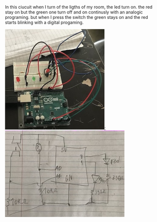 In this ciucuit when I turn of the ligths of my room, the led turn on. the red stay on but the green one turn off and on continusly with an analogic programing. 
but when I press the switch the green stays on and the red starts blinking with a digital progaming.

![](348A3024-12FD-4E35-8E97-2AC5FA9D75DD_4_5005_c.jpeg);
![](CD06AF48-FD47-486F-9B12-2DBE44C33146_4_5005_c.jpeg)

